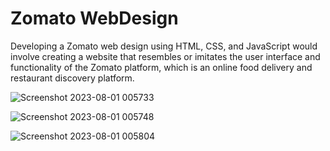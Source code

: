 # Zomato WebDesign
Developing a Zomato web design using HTML, CSS, and JavaScript would involve creating a website that resembles or imitates the user interface and functionality of the Zomato platform, which is an online food delivery and restaurant discovery platform.



![Screenshot 2023-08-01 005733](https://github.com/Manishkumarchoudhary2003/-Zomato_WebDesign/assets/107823673/51976d79-ad47-4001-92c9-557174dbc338)


![Screenshot 2023-08-01 005748](https://github.com/Manishkumarchoudhary2003/-Zomato_WebDesign/assets/107823673/5c78125a-8fc0-4eef-b210-a88385a86c6c)


![Screenshot 2023-08-01 005804](https://github.com/Manishkumarchoudhary2003/-Zomato_WebDesign/assets/107823673/8e5e985f-303b-455c-ad93-632c73b2bf9b)

